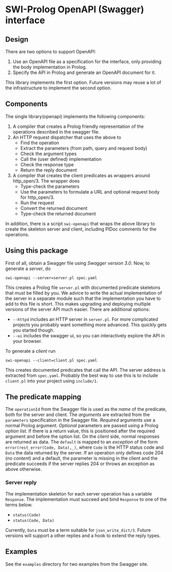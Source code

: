 # SWI-Prolog OpenAPI (Swagger) interface

## Design

There are two options to support OpenAPI:

  1. Use an OpenAPI file as a specification for the interface, only
     providing the body implementation in Prolog.
  2. Specify the API in Prolog and generate an OpenAPI document for
     it.

This library implements the first option.  Future versions may reuse
a lot of the infrastructure to implement the second option.

## Components

The single library(openapi) implements the following components:

  1. A compiler that creates a Prolog friendly representation of
     the operations described in the swagger file.
  2. An HTTP request dispatcher that uses the above to
     - Find the operation
     - Extract the parameters (from path, query and request body)
     - Check the argument types
     - Call the (user defined) implementation
     - Check the response type
     - Return the reply document
  3. A compiler that creates the client predicates as wrappers
     around http_open/3.  The wrapper does
     - Type-check the parameters
     - Use the parameters to formulate a URL and optional
       request body for http_open/3.
     - Run the request
     - Convert the returned document
     - Type-check the returned document

In addition, there is  a  script   `swi-openapi`  that  wraps  the above
library to create the  skeleton  server   and  client,  including  PlDoc
comments for the operations.

## Using this package

First of all, obtain a Swagger file using *Swagger version 3.0*. Now, to
generate a *server*, do

    swi-openapi --server=server.pl spec.yaml

This  creates  a  Prolog  file  `server.pl`  with  documented  predicate
skeletons that must be filled by  you.   We  advice  to write the actual
implementation of the  server  in  a   separate  module  such  that  the
implementation you have to  add  to  this   file  is  short.  This makes
upgrading and deploying multiple versions of the server API much easier.
There are additional options:

  - `--httpd` includes an HTTP server in `server.pl`.  For more
    complicated projects you probably want something more advanced.
    This quickly gets you started though.
  - `--ui` includes the swagger ui, so you can interactively explore
    the API in your browser.

To generate a *client* run

    swi-openapi --client=client.pl spec.yaml

This creates documented predicates that call the API. The server address
is extracted from `spec.yaml`.  Probably the best way to use this is to
include `client.pl` into your project using `include/1`.

## The predicate mapping

The `operationId` from the Swagger file  is   used  as the *name* of the
predicate, both for the server and client. The *arguments* are extracted
from the `parameters` specification  in   the  Swagger  file. *Required*
arguments use a normal Prolog argument. *Optional* parameters are passed
using a Prolog _option list_.  If  there   is  a  return  value, this is
positioned after the required argument and   before  the option list. On
the *client* side, normal responses are  returned as data. The `default`
is  mapped  to  an  _exception_   of  the  form  `error(rest_error(Code,
Data),_)`, where `Code` is the HTTP  status   code  and  `Data` the data
returned by the server. If  an  operation   only  defines  code 204 (_no
content_) and a default, the parameter is  missing in the client and the
predicate succeeds if the server replies 204   or throws an exception as
above otherwise.

### Server reply

The implementation skeleton for each  server   operation  has a variable
`Response`. The implementation must succeed and   bind `Response` to one
of the terms below.

  - `status(Code)`
  - `status(Code, Data)`

Currently, `Data` must  be  a   term  suitable  for `json_write_dict/3`.
Future versions will support a other replies   and  a hook to extend the
reply types.


## Examples

See the `examples` directory for two examples from the Swagger site.
